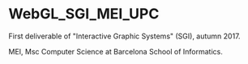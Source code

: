 # WebGL_SGI_MEI_UPC

First deliverable of "Interactive Graphic Systems" (SGI), autumn 2017.

MEI, Msc Computer Science at Barcelona School of Informatics.
